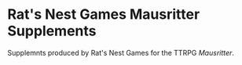 # Rat's Nest Games Mausritter Supplements
Supplemnts produced by Rat's Nest Games for the TTRPG *Mausritter*.
